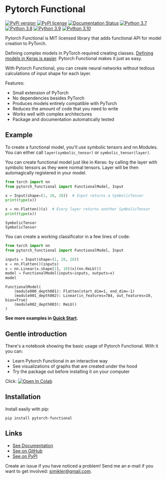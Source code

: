 # Pytorch Functional

[//]: # (To get badges go to https://shields.io/ and use https://pypi.org/pypi/slicemap/json as data url. Query fields using dot as the separator.)

[![PyPi version](https://img.shields.io/badge/dynamic/json?label=latest&query=info.version&url=https%3A%2F%2Fpypi.org%2Fpypi%2Fpytorch-functional%2Fjson)](https://pypi.org/project/pytorch-functional)
[![PyPI license](https://img.shields.io/badge/dynamic/json?label=license&query=info.license&url=https%3A%2F%2Fpypi.org%2Fpypi%2Fpytorch-functional%2Fjson)](https://pypi.org/project/pytorch-functional)
[![Documentation Status](https://readthedocs.org/projects/slicemap/badge/?version=latest)](https://pytorch-functional.readthedocs.io/en/latest/?badge=latest)
[![Python 3.7](https://github.com/gahaalt/pytorch-functional/actions/workflows/python37.yaml/badge.svg)](https://github.com/gahaalt/pytorch-functional/actions/workflows/python37.yaml)
[![Python 3.8](https://github.com/gahaalt/pytorch-functional/actions/workflows/python38.yaml/badge.svg)](https://github.com/gahaalt/pytorch-functional/actions/workflows/python38.yaml)
[![Python 3.9](https://github.com/gahaalt/pytorch-functional/actions/workflows/python39.yaml/badge.svg)](https://github.com/gahaalt/pytorch-functional/actions/workflows/python39.yaml)
[![Python 3.10](https://github.com/gahaalt/pytorch-functional/actions/workflows/python310.yaml/badge.svg)](https://github.com/gahaalt/pytorch-functional/actions/workflows/python310.yaml)

Pytorch Functional is MIT licensed library that adds functional API for model creation to PyTorch.

Defining complex models in PyTorch required creating classes.
[Defining models in Keras is easier](https://www.tensorflow.org/guide/keras/functional).
Pytorch Functional makes it just as easy.

With Pytorch Functional, you can create neural networks without tedious calculations of input shape for each layer.

Features:

* Small extension of PyTorch
* No dependencies besides PyTorch
* Produces models entirely compatible with PyTorch
* Reduces the amount of code that you need to write
* Works well with complex architectures
* Package and documentation automatically tested

## Example

To create a functional model, you'll use symbolic tensors and nn.Modules.
You can either call ``layer(symbolic_tensor)`` or ``symbolic_tensor(layer)``.

You can create functional model just like in Keras:
by calling the layer with symbolic tensors as they were normal tensors. Layer will be then automagically registered in your model.

```py
from torch import nn
from pytorch_functional import FunctionalModel, Input

x = Input(shape=(1, 28, 28))  # Input returns a SymbolicTensor
print(type(x))

x = nn.Flatten()(x)  # Every layer returns another SymbolicTensor
print(type(x))
```

```
SymbolicTensor
SymbolicTensor
```

You can create a working classificator in a few lines of code:

```py
from torch import nn
from pytorch_functional import FunctionalModel, Input

inputs = Input(shape=(1, 28, 28))
x = nn.Flatten()(inputs)
x = nn.Linear(x.shape[1], 10)(x)(nn.ReLU())
model = FunctionalModel(inputs=inputs, outputs=x)
model
```
```
FunctionalModel(
    (module000_depth001): Flatten(start_dim=1, end_dim=-1)
    (module001_depth002): Linear(in_features=784, out_features=10, bias=True)
    (module002_depth003): ReLU()
)
```

**See more examples in [Quick Start](https://pytorch-functional.readthedocs.io/en/latest/quick_start/).**

## Gentle introduction

There's a notebook showing the basic usage of Pytorch Functional. With it you can:

* Learn Pytorch Functional in an interactive way
* See visualizations of graphs that are created under the hood
* Try the package out before installing it on your computer

Click:
[![Open In Colab](https://colab.research.google.com/assets/colab-badge.svg)](https://colab.research.google.com/github/gahaalt/pytorch-functional/blob/develop/gentle-introduction.ipynb)

## Installation

Install easily with pip:

```
pip install pytorch-functional
```

## Links

* [See Documentation](https://pytorch-functional.readthedocs.io/)
* [See on GitHub](https://github.com/gahaalt/pytorch-functional/)
* [See on PyPI](https://pypi.org/project/pytorch-functional/)

Create an issue if you have noticed a problem!
Send me an e-mail if you want to get involved: [sjmikler@gmail.com](mailto:sjmikler@gmail.com).
